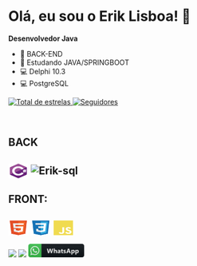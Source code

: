 # Olá, eu sou o Erik Lisboa! 👋
**Desenvolvedor Java**

- 🔭 BACK-END
- 🌱 Estudando JAVA/SPRINGBOOT   
- 💻 Delphi 10.3
- 💻 PostgreSQL 

</div>

<p align="left">
    <a href="https://github.com/CarlosFelipePaixao?tab=repositories&sort=stargazers">
        <img 
            alt="Total de estrelas" 
            title="Total de estrelas GitHub" 
            src="https://custom-icon-badges.demolab.com/github/stars/CarlosFelipePaixao?color=55960c&style=for-the-badge&labelColor=488207&logo=star&label=estrelas"
        />
    </a>
    <a href="https://github.com/CarlosFelipePaixao?tab=followers">
        <img 
            alt="Seguidores" 
            title="Me siga no GitHub" 
            src="https://custom-icon-badges.demolab.com/github/followers/CarlosFelipePaixao?color=236ad3&labelColor=1155ba&style=for-the-badge&logo=github&label=Seguidores&logoColor=white"
        />
    </a>
</p>




<div style="display: inline_block"><br>
   <h2>BACK<h2>
  <img align="center" alt="Erik-c#" height="30" width="40" src="https://raw.githubusercontent.com/devicons/devicon/master/icons/csharp/csharp-original.svg">
  <img align="center" alt="Erik-sql" height="30" width="40" src="https://icongr.am/devicon/java-original.svg?size=128&color=currentColor">
   
</div>
 <div style="display: inline_block">
  <h2>FRONT:<h2>
    <img align="center" alt="Erik-HTML" height="30" width="40" src="https://raw.githubusercontent.com/devicons/devicon/master/icons/html5/html5-original.svg">
    <img align="center" alt="Erik-CSS" height="30" width="40" src="https://raw.githubusercontent.com/devicons/devicon/master/icons/css3/css3-original.svg">
    <img align="center" alt="Erik-Js" height="30" width="40" src="https://raw.githubusercontent.com/devicons/devicon/master/icons/javascript/javascript-plain.svg">
</div>
 <div>
 <a href = "eriklisboa72@outlook.com"><img src="https://img.shields.io/badge/Microsoft_Outlook-0078D4?style=for-the-badge&logo=microsoft-outlook&logoColor=white" target="_blank"></a>
   <a href="https://www.linkedin.com/in/eriklisboa1/" target="_blank"><img src="https://img.shields.io/badge/-LinkedIn-%230077B5?style=for-the-badge&logo=linkedin&logoColor=white" target="_blank"></a> 
    <a href="[https://www.linkedin.com/in/eriklisboa1/](https://api.whatsapp.com/send?phone=5575988690601)"  target="_blank"><img src="whatsapp_button_icon_151832.png" target="_blank height="50" width="112"></a>

 </div>
  
    
